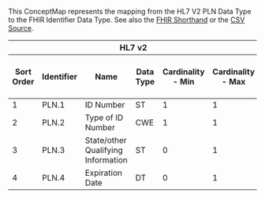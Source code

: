 
This ConceptMap represents the mapping from the HL7 V2 PLN Data Type to the FHIR Identifier Data Type. See also the <a href='https://github.com/HL7/v2-to-fhir/blob/master/tank/Datatype PLN to Identifier.fsh'>FHIR Shorthand</a> or the <a href='https://github.com/HL7/v2-to-fhir/blob/master/mappings/datatypes/HL7 Data Type - FHIR R4_ PLN[Identifier] - Sheet1.csv'>CSV Source</a>.
<table class='grid'><thead>
<tr><th colspan='6'>HL7 v2</th><th colspan='3'>Condition (IF True, args)</th><th colspan='8'>HL7 FHIR</th><th rowspan='2'>Comments</th></tr>
<tr><th title='Rows are listed in sequence of how they appear in the v2 standard. The first column, Sort Order, provides a sort order that can re-create the original v2 standard sequence in case one opts to re-sort/filter the rows.'>Sort Order</th><th title='Contains the formal Data Type Name and Component Sequence according to the base standard using &quot;.&quot; as the delimiter.'>Identifier</th><th title='The formal name of the field in the most current published version.'>Name</th><th title='The data type of the field in the most current published version if not deprecated, otherwise the data type at the time it was deprecated and removed.'>Data Type</th><th title='The V2 min cardinality expressed numerically.'>Cardinality - Min</th><th title='The V2 max cardinality expressed numerically.' style='border-right: 2px'>Cardinality - Max</th><th title='Condition in an easy to read syntax (Computable ANTLR)'>Computable ANTLR</th><th title='Condition in FHIRPath Notation'>Computable FHIRPath</th><th title='Condition expressed in narrative form' style='border-right: 2px'>Narrative</th><th title='An existing FHIR attribute in the target FHIR version.'>FHIR Attribute</th><th title='The FHIR attribute&apos;s data type in the target FHIR version.'>Proposed Extension</th><th title='The proposed FHIR Extension.'>Data Type</th><th title='The FHIR min cardinality expressed numerically.'>Cardinality - Min</th><th title='The FHIR max cardinality expressed numerically.' style='border-right: 2px'>Cardinality - Max</th><th title='The URL to the Data Type Map that is to be used for the attribute in this segment.'>Data Type Mapping</th><th title='The fixed or computed value to assign.'>Vocabulary Mapping<br/>(IS, ID, CE, CEN, CWE)</th><th title='Mapping for terminology tables.'>Assignment</th></tr></thead>
<tbody>
<tr><td>1</td><td>PLN.1</td><td>ID Number</td><td>ST</td><td>1</td><td style='border-right: 2px'>1</td><td></td><td></td><td style='border-right: 2px'></td><td><a href='https://hl7.org/fhir/R4/datatypes-definitions.html#Identifier.Identifier.value'>Identifier.value</a></td><td></td><td><a href='https://hl7.org/fhir/R4/datatypes-definitions.html#Identifier.Identifier.string'>Identifier.string</a></td><td>0</td><td>1</td><td></td><td></td><td></td><td></td></tr>
<tr><td>2</td><td>PLN.2</td><td>Type of ID Number</td><td>CWE</td><td>1</td><td style='border-right: 2px'>1</td><td></td><td></td><td style='border-right: 2px'></td><td><a href='https://hl7.org/fhir/R4/datatypes-definitions.html#Identifier.Identifier.type'>Identifier.type</a></td><td></td><td><a href='https://hl7.org/fhir/R4/datatypes-definitions.html#Identifier.Identifier.CodeableConcept'>Identifier.CodeableConcept</a></td><td>0</td><td>1</td><td><a href='ConceptMap-datatype-cwe-to-codeableconcept.html'>CWE[CodeableConcept]</a></td><td>HL70338</td><td></td><td></td></tr>
<tr><td>3</td><td>PLN.3</td><td>State/other Qualifying Information</td><td>ST</td><td>0</td><td style='border-right: 2px'>1</td><td></td><td></td><td style='border-right: 2px'></td><td></td><td>extension??-comment</td><td><a href='https://hl7.org/fhir/R4/datatypes-definitions.html#Identifier.Identifier.string'>Identifier.string</a></td><td>0</td><td>1</td><td></td><td></td><td></td><td></td></tr>
<tr><td>4</td><td>PLN.4</td><td>Expiration Date</td><td>DT</td><td>0</td><td style='border-right: 2px'>1</td><td></td><td></td><td style='border-right: 2px'></td><td><a href='https://hl7.org/fhir/R4/datatypes-definitions.html#Identifier.Identifier.period.end'>Identifier.period.end</a></td><td></td><td><a href='https://hl7.org/fhir/R4/datatypes-definitions.html#Identifier.Identifier.dateTime'>Identifier.dateTime</a></td><td>0</td><td>1</td><td></td><td></td><td></td><td></td></tr>
</tbody></table>
